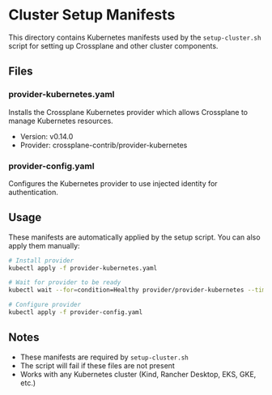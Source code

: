 # Cluster Setup Manifests

This directory contains Kubernetes manifests used by the `setup-cluster.sh` script for setting up Crossplane and other cluster components.

## Files

### provider-kubernetes.yaml
Installs the Crossplane Kubernetes provider which allows Crossplane to manage Kubernetes resources.
- Version: v0.14.0
- Provider: crossplane-contrib/provider-kubernetes

### provider-config.yaml
Configures the Kubernetes provider to use injected identity for authentication.

## Usage

These manifests are automatically applied by the setup script. You can also apply them manually:

```bash
# Install provider
kubectl apply -f provider-kubernetes.yaml

# Wait for provider to be ready
kubectl wait --for=condition=Healthy provider/provider-kubernetes --timeout=300s

# Configure provider
kubectl apply -f provider-config.yaml
```

## Notes

- These manifests are required by `setup-cluster.sh`
- The script will fail if these files are not present
- Works with any Kubernetes cluster (Kind, Rancher Desktop, EKS, GKE, etc.)